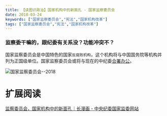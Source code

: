 ```yaml
---
title: 【读图识政治】国家机构中的新面孔 - 国家监察委员会
date: 2018-03-24
keywords: ["国家监察委员会","宪法","国家机构改革"]
tags: ["国家监察委员会","宪法","国家机构改革"]
---
```




### 监察委干嘛的，跟纪委有关系没？功能冲突不？

国家监察委员会是中国特色的国家`反腐败机构`，这个机构将与中国国务院等机构并列为正国级单位。国家监察委员会或将与现在的中纪委[合署办公](http://www.ccdi.gov.cn/special/zmsjd/zm19da_zm19da/201802/t20180202_163176.html)。



<img alt="国家监察委员会--2018" src="/images/raw/Politics - 党和国家机构改革 - 国家监察委员会 - 人民日报.gif">


# 扩展阅读

[监察委员会，国家机构中的新面孔｜长漫画 - 中央纪委国家监委网站](http://mp.weixin.qq.com/s?__biz=MzAxMDU0MDYwMQ==&mid=2653006611&idx=2&sn=f11b20541a1bbd8f3155d78333df75af&chksm=809bc845b7ec41539652cf59652d954185b9ef35b5656662e6fb39c775cbfb411445935f7a66&mpshare=1&scene=23&srcid=0325dkgloNdzv12aXFjCCuuF#rd)
